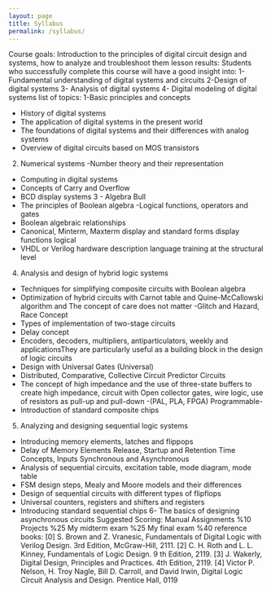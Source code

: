 ```yaml
---
layout: page
title: Syllabus
permalink: /syllabus/
---
```

Course goals:
 Introduction to the principles of digital circuit design and systems, how to analyze and troubleshoot them
 lesson results:
 Students who successfully complete this course will have a good insight into:
1- Fundamental understanding of digital systems and circuits
2-Design of digital systems
3- Analysis of digital systems
4- Digital modeling of digital systems
list of topics:
1-Basic principles and concepts
- History of digital systems
- The application of digital systems in the present world
- The foundations of digital systems and their differences with analog systems
- Overview of digital circuits based on MOS transistors
2. Numerical systems
-Number theory and their representation
- Computing in digital systems
- Concepts of Carry and Overflow
- BCD display systems
3 - Algebra Bull
- The principles of Boolean algebra
-Logical functions, operators and gates
- Boolean algebraic relationships
- Canonical, Minterm, Maxterm display and standard forms display functions logical
- VHDL or Verilog hardware description language training at the structural level
4. Analysis and design of hybrid logic systems
- Techniques for simplifying composite circuits with Boolean algebra
- Optimization of hybrid circuits with Carnot table and Quine-McCallowski algorithm and The concept of care    does not matter 
-Glitch and Hazard, Race Concept
- Types of implementation of two-stage circuits
- Delay concept
- Encoders, decoders, multipliers, antiparticulators, weekly and applicationsThey are particularly useful as a building block in the design of logic circuits
- Design with Universal Gates (Universal)
- Distributed, Comparative, Collective Circuit Predictor Circuits
- The concept of high impedance and the use of three-state buffers to create high impedance, circuit with
  Open collector gates, wire logic, use of resistors as pull-up and pull-down
-(PAL, PLA, FPGA) Programmable-
- Introduction of standard composite chips
5. Analyzing and designing sequential logic systems
- Introducing memory elements, latches and flippops
- Delay of Memory Elements Release, Startup and Retention Time Concepts, Inputs
Synchronous and Asynchronous
- Analysis of sequential circuits, excitation table, mode diagram, mode table
- FSM design steps, Mealy and Moore models and their differences
- Design of sequential circuits with different types of flipflops
- Universal counters, registers and shifters and registers
- Introducing standard sequential chips
6- The basics of designing asynchronous circuits
Suggested Scoring:
Manual Assignments %10
Projects %25
My midterm exam %25
My final exam %40
reference books:
[0] S. Brown and Z. Vranesic, Fundamentals of Digital Logic with Verilog Design. 3rd
Edition, McGraw-Hill, 2111.
[2] C. H. Roth and L. L. Kinney, Fundamentals of Logic Design. 9
th Edition, 2119.
[3] J. Wakerly, Digital Design, Principles and Practices. 4th Edition, 2119.
[4] Victor P. Nelson, H. Troy Nagle, Bill D. Carroll, and David Irwin, Digital Logic
Circuit Analysis and Design. Prentice Hall, 0119